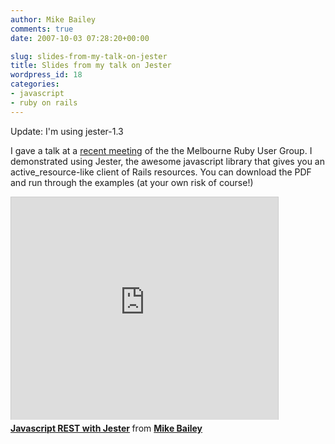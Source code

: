 ```yaml
---
author: Mike Bailey
comments: true
date: 2007-10-03 07:28:20+00:00

slug: slides-from-my-talk-on-jester
title: Slides from my talk on Jester
wordpress_id: 18
categories:
- javascript
- ruby on rails
---
```


Update: I'm using jester-1.3

I gave a talk at a [recent
meeting](http://groups.google.com/group/melbourne-ruby/browse_thread/thread/7dce4300688f1d46)
of the the Melbourne Ruby User Group. I demonstrated using Jester, the awesome
javascript library that gives you an active_resource-like client of Rails
resources. You can download the PDF and run through the examples (at your own
risk of course!)

<iframe src="http://www.slideshare.net/slideshow/embed_code/124357" width="427" height="356" frameborder="0" marginwidth="0" marginheight="0" scrolling="no" style="border:1px solid #CCC;border-width:1px 1px 0;margin-bottom:5px" allowfullscreen> </iframe> <div style="margin-bottom:5px"> <strong> <a href="https://www.slideshare.net/mbailey/javascript-rest-with-jester" title="Javascript REST with Jester" target="_blank">Javascript REST with Jester</a> </strong> from <strong><a href="http://www.slideshare.net/mbailey" target="_blank">Mike Bailey</a></strong> </div>
